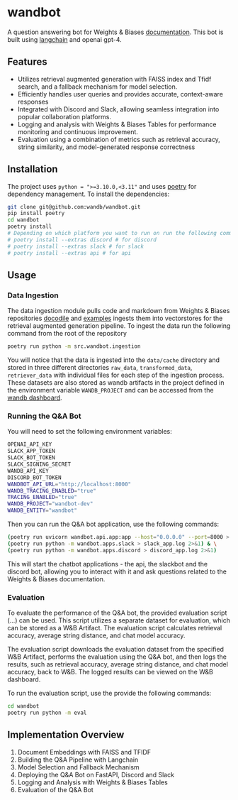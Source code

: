 # wandbot

A question answering bot for Weights & Biases [documentation](https://docs.wandb.ai/).
This bot is built using [langchain](https://python.langchain.com/en/latest/) and openai gpt-4.

## Features

- Utilizes retrieval augmented generation with FAISS index and Tfidf search, and a fallback mechanism for model selection.
- Efficiently handles user queries and provides accurate, context-aware responses
- Integrated with Discord and Slack, allowing seamless integration into popular collaboration platforms.
- Logging and analysis with Weights & Biases Tables for performance monitoring and continuous improvement.
- Evaluation using a combination of metrics such as retrieval accuracy, string similarity, and model-generated response correctness

## Installation

The project uses `python = ">=3.10.0,<3.11"` and uses [poetry](https://python-poetry.org/) for dependency management. To install the dependencies:

```bash
git clone git@github.com:wandb/wandbot.git
pip install poetry
cd wandbot
poetry install
# Depending on which platform you want to run on run the following command:
# poetry install --extras discord # for discord
# poetry install --extras slack # for slack
# poetry install --extras api # for api
```

## Usage

### Data Ingestion

The data ingestion module pulls code and markdown from Weights & Biases repositories [docodile](https://github.com/wandb/docodile) and [examples](https://github.com/wandb/examples) ingests them into vectorstores for the retrieval augmented generation pipeline.
To ingest the data run the following command from the root of the repository
```bash
poetry run python -m src.wandbot.ingestion
```
You will notice that the data is ingested into the `data/cache` directory and stored in three different directories `raw_data`, `transformed_data`, `retriever_data` with individual files for each step of the ingestion process.
These datasets are also stored as wandb artifacts in the project defined in the environment variable `WANDB_PROJECT` and can be accessed from the [wandb dashboard](https://wandb.ai/wandb/wandbot).


### Running the Q&A Bot

You will need to set the following environment variables:

```bash
OPENAI_API_KEY
SLACK_APP_TOKEN
SLACK_BOT_TOKEN
SLACK_SIGNING_SECRET
WANDB_API_KEY
DISCORD_BOT_TOKEN
WANDBOT_API_URL="http://localhost:8000"
WANDB_TRACING_ENABLED="true"
TRACING_ENABLED="true"
WANDB_PROJECT="wandbot-dev"
WANDB_ENTITY="wandbot"
```
Then you can run the Q&A bot application, use the following commands:
```bash
(poetry run uvicorn wandbot.api.app:app --host="0.0.0.0" --port=8000 > api.log 2>&1) & \
(poetry run python -m wandbot.apps.slack > slack_app.log 2>&1) & \
(poetry run python -m wandbot.apps.discord > discord_app.log 2>&1)
```

This will start the chatbot applications - the api, the slackbot and the discord bot, allowing you to interact with it and ask questions related to the Weights & Biases documentation.

### Evaluation

To evaluate the performance of the Q&A bot, the provided evaluation script (…) can be used. This script utilizes a separate dataset for evaluation, which can be stored as a W&B Artifact. The evaluation script calculates retrieval accuracy, average string distance, and chat model accuracy.

The evaluation script downloads the evaluation dataset from the specified W&B Artifact, performs the evaluation using the Q&A bot, and then logs the results, such as retrieval accuracy, average string distance, and chat model accuracy, back to W&B. The logged results can be viewed on the W&B dashboard.

To run the evaluation script, use the provide the following commands:

```bash
cd wandbot
poetry run python -m eval
```

## Implementation Overview

1. Document Embeddings with FAISS and TFIDF
2. Building the Q&A Pipeline with Langchain
3. Model Selection and Fallback Mechanism
4. Deploying the Q&A Bot on FastAPI, Discord and Slack
5. Logging and Analysis with Weights & Biases Tables
6. Evaluation of the Q&A Bot
